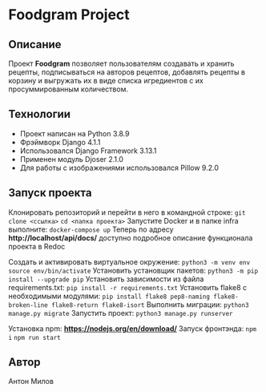 # Foodgram Project
## Описание
Проект **Foodgram** позволяет пользователям создавать и хранить рецепты,
подписываться на авторов рецептов, добавлять рецепты в корзину и выгружать их
в виде списка игредиентов с их просуммированным количеством.

## Технологии
- Проект написан на Python 3.8.9
- Фрэймворк Django 4.1.1
- Использовался Django Framework 3.13.1
- Применен модуль Djoser 2.1.0
- Для работы с изображениями использовался Pillow 9.2.0

## Запуск проекта

Клонировать репозиторий и перейти в него в командной строке:
```git clone <ссылка>```
```сd <папка проекта>```
Запустите Docker и в папке infra выполните:
```docker-compose up```
Теперь по адресу **http://localhost/api/docs/** доступно подробное описание функционала проекта в Redoc

Cоздать и активировать виртуальное окружение:
```python3 -m venv env```
```source env/bin/activate```
Установить установщик пакетов:
```python3 -m pip install --upgrade pip```
Установить зависимости из файла requirements.txt:
```pip install -r requirements.txt```
Установить flake8 с необходимыми модулями:
```pip install flake8 pep8-naming flake8-broken-line flake8-return flake8-isort```
Выполнить миграции:
```python3 manage.py migrate```
Запустить проект:
```python3 manage.py runserver```


Установка npm:
**https://nodejs.org/en/download/**
Запуск фронтэнда:
```npm i```
```npm run start```

## Автор
Антон Милов
